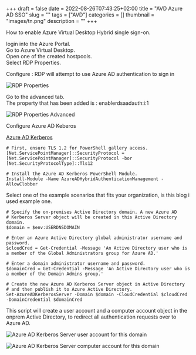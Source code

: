 +++ 
draft = false
date = 2022-08-26T07:43:25+02:00
title = "AVD Azure AD SSO"
slug = "" 
tags = ["AVD"]
categories = []
thumbnail = "images/tn.png"
description = ""
+++

How to enable Azure Virtual Desktop Hybrid single sign-on.  

login into the Azure Portal.  
Go to Azure Virtual Desktop.  
Open one of the created hostpools.  
Select RDP Properties.  

Configure : RDP will attempt to use Azure AD authentication to sign in

![RDP Properties](/images/rdpproperties.jpg)


Go to the advanced tab.  
The property that has been added is : enablerdsaadauth:i:1  

![RDP Properties Advanced](/images/rdppropadvanced.jpg)

Configure Azure AD Keberos  

[Azure AD Kerberos](https://docs.microsoft.com/en-us/azure/active-directory/authentication/howto-authentication-passwordless-security-key-on-premises#install-the-azure-ad-kerberos-powershell-module)


```
# First, ensure TLS 1.2 for PowerShell gallery access.
[Net.ServicePointManager]::SecurityProtocol = [Net.ServicePointManager]::SecurityProtocol -bor [Net.SecurityProtocolType]::Tls12

# Install the Azure AD Kerberos PowerShell Module.
Install-Module -Name AzureADHybridAuthenticationManagement -AllowClobber
```

Select one of the example scenarios that fits your organization, is this blog i used example one.

```
# Specify the on-premises Active Directory domain. A new Azure AD
# Kerberos Server object will be created in this Active Directory domain.
$domain = $env:USERDNSDOMAIN

# Enter an Azure Active Directory global administrator username and password.
$cloudCred = Get-Credential -Message 'An Active Directory user who is a member of the Global Administrators group for Azure AD.'

# Enter a domain administrator username and password.
$domainCred = Get-Credential -Message 'An Active Directory user who is a member of the Domain Admins group.'

# Create the new Azure AD Kerberos Server object in Active Directory
# and then publish it to Azure Active Directory.
Set-AzureADKerberosServer -Domain $domain -CloudCredential $cloudCred -DomainCredential $domainCred
```

This script will create a user account and a computer account object in the onprem Active Directory, to redirect all authentication requests over to Azure AD.  


![Azure AD Kerberos Server user account for this domain](/images/krbtAzureAD.jpg)

![Azure AD Kerberos Server computer account for this domain](/images/AzureADKeberos.jpg)



